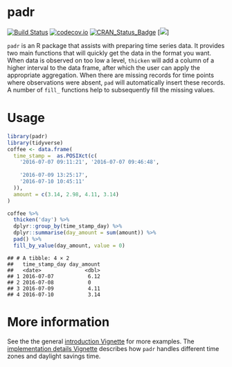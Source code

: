 
<!-- README.md is generated from README.Rmd. Please edit that file -->

# padr

[![Build
Status](https://travis-ci.org/EdwinTh/padr.png?branch=master)](https://travis-ci.org/EdwinTh/padr)
[![codecov.io](https://codecov.io/github/EdwinTh/padr/coverage.svg?branch=master)](https://codecov.io/github/EdwinTh/padr?branch=master)
[![CRAN_Status_Badge](http://www.r-pkg.org/badges/version/padr)](https://CRAN.R-project.org/package=padr)
\[![](http://cranlogs.r-pkg.org/badges/padr)\]

`padr` is an R package that assists with preparing time series data. It
provides two main functions that will quickly get the data in the format
you want. When data is observed on too low a level, `thicken` will add a
column of a higher interval to the data frame, after which the user can
apply the appropriate aggregation. When there are missing records for
time points where observations were absent, `pad` will automatically
insert these records. A number of `fill_` functions help to subsequently
fill the missing values.

# Usage

``` r
library(padr)
library(tidyverse)
coffee <- data.frame(
  time_stamp =  as.POSIXct(c(
    '2016-07-07 09:11:21', '2016-07-07 09:46:48',
    
    '2016-07-09 13:25:17',
    '2016-07-10 10:45:11'
  )),
  amount = c(3.14, 2.98, 4.11, 3.14)
)

coffee %>%
  thicken('day') %>%
  dplyr::group_by(time_stamp_day) %>%
  dplyr::summarise(day_amount = sum(amount)) %>%
  pad() %>%
  fill_by_value(day_amount, value = 0)
```

    ## # A tibble: 4 × 2
    ##   time_stamp_day day_amount
    ##   <date>              <dbl>
    ## 1 2016-07-07           6.12
    ## 2 2016-07-08           0   
    ## 3 2016-07-09           4.11
    ## 4 2016-07-10           3.14

# More information

See the the general [introduction
Vignette](https://CRAN.R-project.org/package=padr/vignettes/padr.html)
for more examples. The [implementation details
Vignette](https://CRAN.R-project.org/package=padr/vignettes/padr_implementation.html)
describes how `padr` handles different time zones and daylight savings
time.
